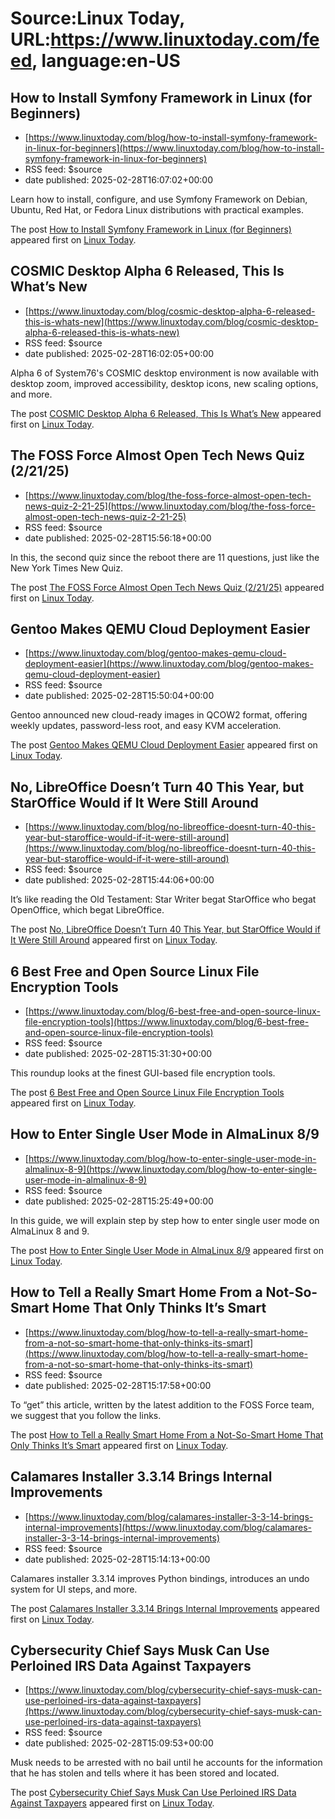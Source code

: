 # Source:Linux Today, URL:https://www.linuxtoday.com/feed, language:en-US

## How to Install Symfony Framework in Linux (for Beginners)
 - [https://www.linuxtoday.com/blog/how-to-install-symfony-framework-in-linux-for-beginners](https://www.linuxtoday.com/blog/how-to-install-symfony-framework-in-linux-for-beginners)
 - RSS feed: $source
 - date published: 2025-02-28T16:07:02+00:00

<p>Learn how to install, configure, and use Symfony Framework on Debian, Ubuntu, Red Hat, or Fedora Linux distributions with practical examples.</p>
<p>The post <a href="https://www.linuxtoday.com/blog/how-to-install-symfony-framework-in-linux-for-beginners/">How to Install Symfony Framework in Linux (for Beginners)</a> appeared first on <a href="https://www.linuxtoday.com">Linux Today</a>.</p>

## COSMIC Desktop Alpha 6 Released, This Is What’s New
 - [https://www.linuxtoday.com/blog/cosmic-desktop-alpha-6-released-this-is-whats-new](https://www.linuxtoday.com/blog/cosmic-desktop-alpha-6-released-this-is-whats-new)
 - RSS feed: $source
 - date published: 2025-02-28T16:02:05+00:00

<p>Alpha 6 of System76's COSMIC desktop environment is now available with desktop zoom, improved accessibility, desktop icons, new scaling options, and more.</p>
<p>The post <a href="https://www.linuxtoday.com/blog/cosmic-desktop-alpha-6-released-this-is-whats-new/">COSMIC Desktop Alpha 6 Released, This Is What’s New</a> appeared first on <a href="https://www.linuxtoday.com">Linux Today</a>.</p>

## The FOSS Force Almost Open Tech News Quiz (2/21/25)
 - [https://www.linuxtoday.com/blog/the-foss-force-almost-open-tech-news-quiz-2-21-25](https://www.linuxtoday.com/blog/the-foss-force-almost-open-tech-news-quiz-2-21-25)
 - RSS feed: $source
 - date published: 2025-02-28T15:56:18+00:00

<p>In this, the second quiz since the reboot there are 11 questions, just like the New York Times New Quiz.</p>
<p>The post <a href="https://www.linuxtoday.com/blog/the-foss-force-almost-open-tech-news-quiz-2-21-25/">The FOSS Force Almost Open Tech News Quiz (2/21/25)</a> appeared first on <a href="https://www.linuxtoday.com">Linux Today</a>.</p>

## Gentoo Makes QEMU Cloud Deployment Easier
 - [https://www.linuxtoday.com/blog/gentoo-makes-qemu-cloud-deployment-easier](https://www.linuxtoday.com/blog/gentoo-makes-qemu-cloud-deployment-easier)
 - RSS feed: $source
 - date published: 2025-02-28T15:50:04+00:00

<p>Gentoo announced new cloud-ready images in QCOW2 format, offering weekly updates, password-less root, and easy KVM acceleration.</p>
<p>The post <a href="https://www.linuxtoday.com/blog/gentoo-makes-qemu-cloud-deployment-easier/">Gentoo Makes QEMU Cloud Deployment Easier</a> appeared first on <a href="https://www.linuxtoday.com">Linux Today</a>.</p>

## No, LibreOffice Doesn’t Turn 40 This Year, but StarOffice Would if It Were Still Around
 - [https://www.linuxtoday.com/blog/no-libreoffice-doesnt-turn-40-this-year-but-staroffice-would-if-it-were-still-around](https://www.linuxtoday.com/blog/no-libreoffice-doesnt-turn-40-this-year-but-staroffice-would-if-it-were-still-around)
 - RSS feed: $source
 - date published: 2025-02-28T15:44:06+00:00

<p>It’s like reading the Old Testament: Star Writer begat StarOffice who begat OpenOffice, which begat LibreOffice.</p>
<p>The post <a href="https://www.linuxtoday.com/blog/no-libreoffice-doesnt-turn-40-this-year-but-staroffice-would-if-it-were-still-around/">No, LibreOffice Doesn’t Turn 40 This Year, but StarOffice Would if It Were Still Around</a> appeared first on <a href="https://www.linuxtoday.com">Linux Today</a>.</p>

## 6 Best Free and Open Source Linux File Encryption Tools
 - [https://www.linuxtoday.com/blog/6-best-free-and-open-source-linux-file-encryption-tools](https://www.linuxtoday.com/blog/6-best-free-and-open-source-linux-file-encryption-tools)
 - RSS feed: $source
 - date published: 2025-02-28T15:31:30+00:00

<p>This roundup looks at the finest GUI-based file encryption tools.</p>
<p>The post <a href="https://www.linuxtoday.com/blog/6-best-free-and-open-source-linux-file-encryption-tools/">6 Best Free and Open Source Linux File Encryption Tools</a> appeared first on <a href="https://www.linuxtoday.com">Linux Today</a>.</p>

## How to Enter Single User Mode in AlmaLinux 8/9
 - [https://www.linuxtoday.com/blog/how-to-enter-single-user-mode-in-almalinux-8-9](https://www.linuxtoday.com/blog/how-to-enter-single-user-mode-in-almalinux-8-9)
 - RSS feed: $source
 - date published: 2025-02-28T15:25:49+00:00

<p>In this guide, we will explain step by step how to enter single user mode on AlmaLinux 8 and 9.</p>
<p>The post <a href="https://www.linuxtoday.com/blog/how-to-enter-single-user-mode-in-almalinux-8-9/">How to Enter Single User Mode in AlmaLinux 8/9</a> appeared first on <a href="https://www.linuxtoday.com">Linux Today</a>.</p>

## How to Tell a Really Smart Home From a Not-So-Smart Home That Only Thinks It’s Smart
 - [https://www.linuxtoday.com/blog/how-to-tell-a-really-smart-home-from-a-not-so-smart-home-that-only-thinks-its-smart](https://www.linuxtoday.com/blog/how-to-tell-a-really-smart-home-from-a-not-so-smart-home-that-only-thinks-its-smart)
 - RSS feed: $source
 - date published: 2025-02-28T15:17:58+00:00

<p>To “get” this article, written by the latest addition to the FOSS Force team, we suggest that you follow the links.</p>
<p>The post <a href="https://www.linuxtoday.com/blog/how-to-tell-a-really-smart-home-from-a-not-so-smart-home-that-only-thinks-its-smart/">How to Tell a Really Smart Home From a Not-So-Smart Home That Only Thinks It’s Smart</a> appeared first on <a href="https://www.linuxtoday.com">Linux Today</a>.</p>

## Calamares Installer 3.3.14 Brings Internal Improvements
 - [https://www.linuxtoday.com/blog/calamares-installer-3-3-14-brings-internal-improvements](https://www.linuxtoday.com/blog/calamares-installer-3-3-14-brings-internal-improvements)
 - RSS feed: $source
 - date published: 2025-02-28T15:14:13+00:00

<p>Calamares installer 3.3.14 improves Python bindings, introduces an undo system for UI steps, and more.</p>
<p>The post <a href="https://www.linuxtoday.com/blog/calamares-installer-3-3-14-brings-internal-improvements/">Calamares Installer 3.3.14 Brings Internal Improvements</a> appeared first on <a href="https://www.linuxtoday.com">Linux Today</a>.</p>

## Cybersecurity Chief Says Musk Can Use Perloined IRS Data Against Taxpayers
 - [https://www.linuxtoday.com/blog/cybersecurity-chief-says-musk-can-use-perloined-irs-data-against-taxpayers](https://www.linuxtoday.com/blog/cybersecurity-chief-says-musk-can-use-perloined-irs-data-against-taxpayers)
 - RSS feed: $source
 - date published: 2025-02-28T15:09:53+00:00

<p>Musk needs to be arrested with no bail until he accounts for the information that he has stolen and tells where it has been stored and located.</p>
<p>The post <a href="https://www.linuxtoday.com/blog/cybersecurity-chief-says-musk-can-use-perloined-irs-data-against-taxpayers/">Cybersecurity Chief Says Musk Can Use Perloined IRS Data Against Taxpayers</a> appeared first on <a href="https://www.linuxtoday.com">Linux Today</a>.</p>

